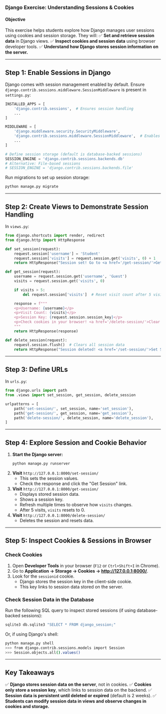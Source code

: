 ### **Django Exercise: Understanding Sessions & Cookies**

#### **Objective**
This exercise helps students explore how Django manages user sessions using cookies and session storage. They will:
✅ **Set and retrieve session data** in Django views.
✅ **Inspect cookies and session data** using browser developer tools.
✅ **Understand how Django stores session information on the server.**

---

## **Step 1: Enable Sessions in Django**
Django comes with session management enabled by default. Ensure `django.contrib.sessions.middleware.SessionMiddleware` is present in `settings.py`:

```python
INSTALLED_APPS = [
    'django.contrib.sessions',  # Ensures session handling
    ...
]

MIDDLEWARE = [
    'django.middleware.security.SecurityMiddleware',
    'django.contrib.sessions.middleware.SessionMiddleware',  # Enables session management
    ...
]

# Define session storage (default is database-backed sessions)
SESSION_ENGINE = 'django.contrib.sessions.backends.db'
# Alternative: File-based sessions
# SESSION_ENGINE = 'django.contrib.sessions.backends.file'
```

Run migrations to set up session storage:

```bash
python manage.py migrate
```

---

## **Step 2: Create Views to Demonstrate Session Handling**
In `views.py`:

```python
from django.shortcuts import render, redirect
from django.http import HttpResponse

def set_session(request):
    request.session['username'] = 'Student'
    request.session['visits'] = request.session.get('visits', 0) + 1
    return HttpResponse("Session set! Go to <a href='/get-session/'>Get Session</a>")

def get_session(request):
    username = request.session.get('username', 'Guest')
    visits = request.session.get('visits', 0)

    if visits > 5:
        del request.session['visits']  # Reset visit count after 5 visits

    response = f"""
    <p>Username: {username}</p>
    <p>Visit Count: {visits}</p>
    <p>Session Key: {request.session.session_key}</p>
    <p>Check cookies in your browser! <a href='/delete-session/'>Clear Session</a></p>
    """
    return HttpResponse(response)

def delete_session(request):
    request.session.flush()  # Clears all session data
    return HttpResponse("Session deleted! <a href='/set-session/'>Set Session Again</a>")
```

---

## **Step 3: Define URLs**
In `urls.py`:

```python
from django.urls import path
from .views import set_session, get_session, delete_session

urlpatterns = [
    path('set-session/', set_session, name='set_session'),
    path('get-session/', get_session, name='get_session'),
    path('delete-session/', delete_session, name='delete_session'),
]
```

---

## **Step 4: Explore Session and Cookie Behavior**
1. **Start the Django server:**
   ```bash
   python manage.py runserver
   ```
2. **Visit** `http://127.0.0.1:8000/set-session/`
   - This sets the session values.
   - Check the response and click the "Get Session" link.
3. **Visit** `http://127.0.0.1:8000/get-session/`
   - Displays stored session data.
   - Shows a session key.
   - Refresh multiple times to observe how `visits` changes.
   - After 5 visits, `visits` resets to 0.
4. **Visit** `http://127.0.0.1:8000/delete-session/`
   - Deletes the session and resets data.

---

## **Step 5: Inspect Cookies & Sessions in Browser**
### **Check Cookies**
1. Open **Developer Tools** in your browser (`F12` or `Ctrl+Shift+I` in Chrome).
2. Go to **Application → Storage → Cookies → http://127.0.0.1:8000/**.
3. Look for the `sessionid` cookie.
   - Django stores the session key in the client-side cookie.
   - This key links to session data stored on the server.

### **Check Session Data in the Database**
Run the following SQL query to inspect stored sessions (if using database-backed sessions):

```bash
sqlite3 db.sqlite3 "SELECT * FROM django_session;"
```

Or, if using Django's shell:

```bash
python manage.py shell
>>> from django.contrib.sessions.models import Session
>>> Session.objects.all().values()
```

---

## **Key Takeaways**
✅ **Django stores session data on the server**, not in cookies.
✅ **Cookies only store a session key**, which links to session data on the backend.
✅ **Session data is persistent until deleted or expired** (default is 2 weeks).
✅ **Students can modify session data in views and observe changes in cookies and storage.**
